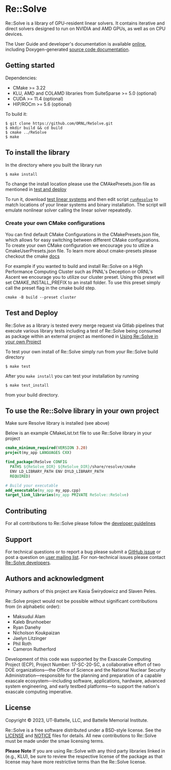 # Re::Solve

Re::Solve is a library of GPU-resident linear solvers. It contains iterative
and direct solvers designed to run on NVIDIA and AMD GPUs, as well as on CPU
devices.

The User Guide and developer's documentation is available
[online](https://resolve.readthedocs.io/), including Doxygen-generated
[source code documentation](https://resolve.readthedocs.io/en/develop/doxygen/html/index.html).


## Getting started

Dependencies:
- CMake >= 3.22
- KLU, AMD and COLAMD libraries from SuiteSparse >= 5.0 (optional)
- CUDA >= 11.4 (optional)
- HIP/ROCm >= 5.6 (optional)

To build it:
```shell
$ git clone https://github.com/ORNL/ReSolve.git
$ mkdir build && cd build
$ cmake ../ReSolve
$ make
```

## To install the library 
In the directory where you built the library run
```shell
$ make install
```

To change the install location please use the CMAkePresets.json file as
mentioned in [test and deploy](#test-and-deploy)

To run it, download [test linear systems](https://github.com/NREL/opf_matrices/tree/master/acopf/activsg10k)
and then edit script [`runResolve`](runResolve) to match locations of your
linear systems and binary installation. The script will emulate nonlinear
solver calling the linear solver repeatedly.

### Create your own CMake configurations

You can find default CMake Configurations in the CMakePresets.json file, which
allows for easy switching between different CMake configurations. To create
your own CMake configuration we encourage you to utlize a CmakeUserPresets.json
file. To learn more about cmake-presets please checkout the cmake
[docs](https://cmake.org/cmake/help/latest/manual/cmake-presets.7.html) 

For example if you wanted to build and install Re::Solve on a High Performance
Computing Cluster such as PNNL's Deception or ORNL's Ascent we encourage you to
utilize our cluster preset. Using this preset will set CMAKE_INSTALL_PREFIX to
an install folder. To use this preset simply call the preset flag in the cmake
build step. 

```shell
cmake -B build --preset cluster
```

## Test and Deploy

Re::Solve as a library is tested every merge request via Gitlab pipelines that
execute various library tests including a test of Re::Solve being consumed as
package within an external project as mentioned in
[Using Re::Solve in your own Project](#to-use-the-resolve-library-in-your-own-project)

To test your own install of Re::Solve simply run from your Re::Solve build
directory 
```shell
$ make test
```
After you `make install` you can test your installation by running
```shell
$ make test_install
```
from your build directory.


## To use the Re::Solve library in your own project
Make sure Resolve library is installed (see above)

Below is an example CMakeList.txt file to use Re::Solve library in your project
```cmake
cmake_minimum_required(VERSION 3.20)
project(my_app LANGUAGES CXX)

find_package(ReSolve CONFIG 
  PATHS ${ReSolve_DIR} ${ReSolve_DIR}/share/resolve/cmake
  ENV LD_LIBRARY_PATH ENV DYLD_LIBRARY_PATH
  REQUIRED)

# Build your executable 
add_executable(my_app my_app.cpp)
target_link_libraries(my_app PRIVATE ReSolve::ReSolve)
```


## Contributing

For all contributions to Re::Solve please follow the
[developer guidelines](CONTRIBUTING.md)


## Support
For technical questions or to report a bug please submit a
[GitHub issue](https://github.com/ORNL/ReSolve/issues) or post a question on
[user mailing list](mailto:resolve-users@elist.ornl.gov).
For non-technical issues please contact
[Re::Solve developers](mailto:resolve-devel@elist.ornl.gov).

## Authors and acknowledgment
Primary authors of this project are Kasia &#346;wirydowicz and Slaven Peles.

Re::Solve project would not be possible without significant contributions from
(in alphabetic order):
- Maksudul Alam
- Kaleb Brunhoeber
- Ryan Danehy
- Nicholson Koukpaizan
- Jaelyn Litzinger
- Phil Roth
- Cameron Rutherford

Development of this code was supported by the Exascale Computing Project (ECP),
Project Number: 17-SC-20-SC, a collaborative effort of two DOE organizations—the
Office of Science and the National Nuclear Security Administration—responsible
for the planning and preparation of a capable exascale ecosystem—including
software, applications, hardware, advanced system engineering, and early
testbed platforms—to support the nation's exascale computing imperative.

## License
Copyright &copy; 2023, UT-Battelle, LLC, and Battelle Memorial Institute.

Re::Solve is a free software distributed under a BSD-style license. See the
[LICENSE](LICENSE) and [NOTICE](NOTICE) files for details. All new
contributions to Re::Solve must be made under the smae licensing terms.

**Please Note** If you are using Re::Solve with any third party libraries linked
in (e.g., KLU), be sure to review the respective license of the package as that
license may have more restrictive terms than the Re::Solve license.

